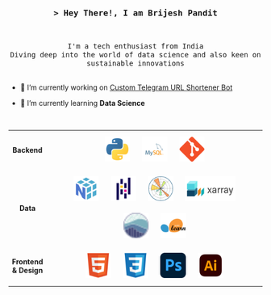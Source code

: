 <!-- Title -->
<h3 align="center">
        <samp>&gt; Hey There!, I am Brijesh Pandit
        </samp>
</h3>
<br>

<p align="center">
        <!-- Intro -->
        <samp>
                I'm a tech enthusiast from India 
                <br>
                Diving deep into the world of data science and also keen on sustainable innovations</b>
                <br>
                <br>
        </samp>
        <!-- Technologies -->
        <!-- JavaScript -->
        <!-- <a href="https://github.com/ShahriarShafin?tab=repositories" target="_blank"><img alt="JavaScript"
                        src="https://img.shields.io/badge/-JavaScript-F7DF1E?style=flat-square&logo=JavaScript&logoColor=white">
        </a> -->
</p>

- 🔭 I’m currently working on [Custom Telegram URL Shortener Bot](https://github.com/brijeshpandit/tg-url-shortener)

- 🌱 I’m currently learning **Data Science**

<br>

<table>
  <tr>
    <td valign="middle" align="center" style="font-weight: bold;" width=13%>
      Backend
    </td>
    <td valign="top" width=100%>
      <div align="center">
        <img style="margin: 10px" src="icons/python-svgrepo-com.svg" alt="Python" height="50"/>
        <img style="margin: 10px" src="icons/mysql-logo-svgrepo-com.svg" alt="MySQL" height="50"/>
        <img style="margin: 10px" src="icons/Git.svg" alt="Git" height="50"/>
      </div>
    </td>
  </tr>

  <tr>
    <td valign="middle" align="center" style="font-weight: bold;" width=13%>
      Data
    </td>
    <td valign="top" width=100%>
      <div align="center">
        <img style="margin: 10px" src="icons/numpy-svgrepo-com.svg" alt="Numpy" height="50"/>
        <img style="margin: 10px" src="icons/Pandas.svg" alt="Pandas" height="50"/>
        <img style="margin: 10px" src="icons/Matplotlib.svg" alt="Matplotlib" height="50"/>
        <img style="margin: 10px" src="icons/Xarray_Logo_RGB_Final.svg" alt="X-array" height="50"/>
        <img style="margin: 10px" src="icons/seaborn-icon.svg" alt="Seaborn" height="50"/>
        <img style="margin: 10px" src="icons/scikit-learn.svg" alt="scikit-learn" height="50"/>
      </div>
    </td>
  </tr>

  <tr>
    <td valign="middle" align="center" style="font-weight: bold;" width=13%>
      Frontend & Design
    </td>
    <td valign="top" width=100%>
      <div align="center">
        <img style="margin: 10px" src="icons/HTML5.svg" alt="HTML" height="50"/>
        <img style="margin: 10px" src="icons/CSS3.svg" alt="CSS" height="50"/>
        <img style="margin: 10px" src="icons/Adobe_Photoshop_CC_icon.svg" alt="Photoshop" height="50"/>
        <img style="margin: 10px" src="icons/adobe-illustrator-svgrepo-com.svg" alt="Illustrator" height="50"/>
      </div>
    </td>
  </tr>
</table>


